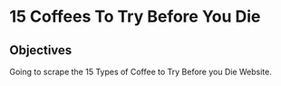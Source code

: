 # 15 Coffees To Try Before You Die

## Objectives

Going to scrape the 15 Types of Coffee to Try Before you Die Website.